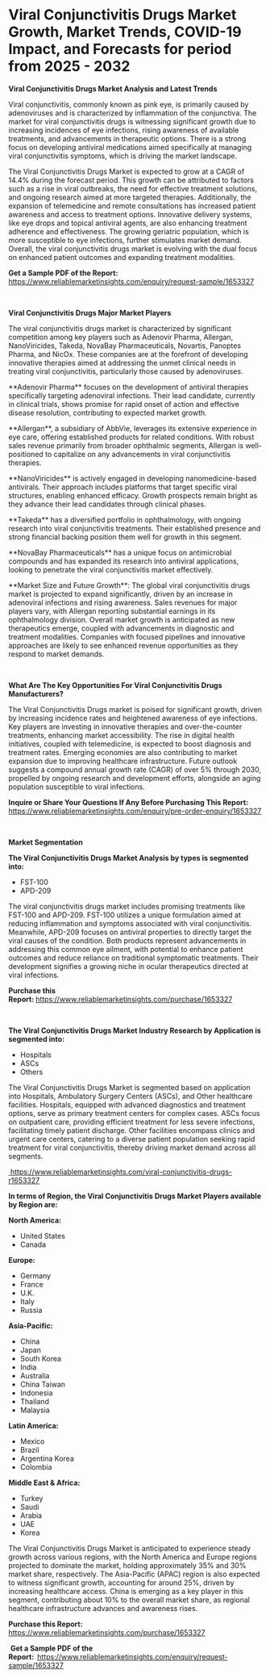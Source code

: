 <p><h1>Viral Conjunctivitis Drugs Market Growth, Market Trends, COVID-19 Impact, and Forecasts for period from 2025 - 2032</h1></p><p><strong>Viral Conjunctivitis Drugs Market Analysis and Latest Trends</strong></p>
<p><p>Viral conjunctivitis, commonly known as pink eye, is primarily caused by adenoviruses and is characterized by inflammation of the conjunctiva. The market for viral conjunctivitis drugs is witnessing significant growth due to increasing incidences of eye infections, rising awareness of available treatments, and advancements in therapeutic options. There is a strong focus on developing antiviral medications aimed specifically at managing viral conjunctivitis symptoms, which is driving the market landscape.</p><p>The Viral Conjunctivitis Drugs Market is expected to grow at a CAGR of 14.4% during the forecast period. This growth can be attributed to factors such as a rise in viral outbreaks, the need for effective treatment solutions, and ongoing research aimed at more targeted therapies. Additionally, the expansion of telemedicine and remote consultations has increased patient awareness and access to treatment options. Innovative delivery systems, like eye drops and topical antiviral agents, are also enhancing treatment adherence and effectiveness. The growing geriatric population, which is more susceptible to eye infections, further stimulates market demand. Overall, the viral conjunctivitis drugs market is evolving with the dual focus on enhanced patient outcomes and expanding treatment modalities.</p></p>
<p><strong>Get a Sample PDF of the Report:&nbsp;</strong> <a href="https://www.reliablemarketinsights.com/enquiry/request-sample/1653327?utm_campaign=3057&utm_medium=2&utm_source=Github&utm_content=ia&utm_term=18042025&utm_id=viral-conjunctivitis-drugs">https://www.reliablemarketinsights.com/enquiry/request-sample/1653327</a></p>
<p>&nbsp;</p>
<p><strong>Viral Conjunctivitis Drugs Major Market Players</strong></p>
<p><p>The viral conjunctivitis drugs market is characterized by significant competition among key players such as Adenovir Pharma, Allergan, NanoViricides, Takeda, NovaBay Pharmaceuticals, Novartis, Panoptes Pharma, and NicOx. These companies are at the forefront of developing innovative therapies aimed at addressing the unmet clinical needs in treating viral conjunctivitis, particularly those caused by adenoviruses.</p><p>**Adenovir Pharma** focuses on the development of antiviral therapies specifically targeting adenoviral infections. Their lead candidate, currently in clinical trials, shows promise for rapid onset of action and effective disease resolution, contributing to expected market growth.</p><p>**Allergan**, a subsidiary of AbbVie, leverages its extensive experience in eye care, offering established products for related conditions. With robust sales revenue primarily from broader ophthalmic segments, Allergan is well-positioned to capitalize on any advancements in viral conjunctivitis therapies.</p><p>**NanoViricides** is actively engaged in developing nanomedicine-based antivirals. Their approach includes platforms that target specific viral structures, enabling enhanced efficacy. Growth prospects remain bright as they advance their lead candidates through clinical phases.</p><p>**Takeda** has a diversified portfolio in ophthalmology, with ongoing research into viral conjunctivitis treatments. Their established presence and strong financial backing position them well for growth in this segment.</p><p>**NovaBay Pharmaceuticals** has a unique focus on antimicrobial compounds and has expanded its research into antiviral applications, looking to penetrate the viral conjunctivitis market effectively.</p><p>**Market Size and Future Growth**: The global viral conjunctivitis drugs market is projected to expand significantly, driven by an increase in adenoviral infections and rising awareness. Sales revenues for major players vary, with Allergan reporting substantial earnings in its ophthalmology division. Overall market growth is anticipated as new therapeutics emerge, coupled with advancements in diagnostic and treatment modalities. Companies with focused pipelines and innovative approaches are likely to see enhanced revenue opportunities as they respond to market demands.</p></p>
<p>&nbsp;</p>
<p><strong>What Are The Key Opportunities For Viral Conjunctivitis Drugs Manufacturers?</strong></p>
<p><p>The Viral Conjunctivitis Drugs market is poised for significant growth, driven by increasing incidence rates and heightened awareness of eye infections. Key players are investing in innovative therapies and over-the-counter treatments, enhancing market accessibility. The rise in digital health initiatives, coupled with telemedicine, is expected to boost diagnosis and treatment rates. Emerging economies are also contributing to market expansion due to improving healthcare infrastructure. Future outlook suggests a compound annual growth rate (CAGR) of over 5% through 2030, propelled by ongoing research and development efforts, alongside an aging population susceptible to viral infections.</p></p>
<p><strong>Inquire or Share Your Questions If Any Before Purchasing This Report:</strong> <a href="https://www.reliablemarketinsights.com/enquiry/pre-order-enquiry/1653327?utm_campaign=3057&utm_medium=2&utm_source=Github&utm_content=ia&utm_term=18042025&utm_id=viral-conjunctivitis-drugs">https://www.reliablemarketinsights.com/enquiry/pre-order-enquiry/1653327</a></p>
<p>&nbsp;</p>
<p><strong>Market Segmentation</strong></p>
<p><strong>The Viral Conjunctivitis Drugs Market Analysis by types is segmented into:</strong></p>
<p><ul><li>FST-100</li><li>APD-209</li></ul></p>
<p><p>The viral conjunctivitis drugs market includes promising treatments like FST-100 and APD-209. FST-100 utilizes a unique formulation aimed at reducing inflammation and symptoms associated with viral conjunctivitis. Meanwhile, APD-209 focuses on antiviral properties to directly target the viral causes of the condition. Both products represent advancements in addressing this common eye ailment, with potential to enhance patient outcomes and reduce reliance on traditional symptomatic treatments. Their development signifies a growing niche in ocular therapeutics directed at viral infections.</p></p>
<p><strong>Purchase this Report:&nbsp;</strong><a href="https://www.reliablemarketinsights.com/purchase/1653327?utm_campaign=3057&utm_medium=2&utm_source=Github&utm_content=ia&utm_term=18042025&utm_id=viral-conjunctivitis-drugs">https://www.reliablemarketinsights.com/purchase/1653327</a></p>
<p>&nbsp;</p>
<p><strong>The Viral Conjunctivitis Drugs Market Industry Research by Application is segmented into:</strong></p>
<p><ul><li>Hospitals</li><li>ASCs</li><li>Others</li></ul></p>
<p><p>The Viral Conjunctivitis Drugs Market is segmented based on application into Hospitals, Ambulatory Surgery Centers (ASCs), and Other healthcare facilities. Hospitals, equipped with advanced diagnostics and treatment options, serve as primary treatment centers for complex cases. ASCs focus on outpatient care, providing efficient treatment for less severe infections, facilitating timely patient discharge. Other facilities encompass clinics and urgent care centers, catering to a diverse patient population seeking rapid treatment for viral conjunctivitis, thereby driving market demand across all segments.</p></p>
<p><a href="https://www.reliablemarketinsights.com/viral-conjunctivitis-drugs-r1653327?utm_campaign=3057&utm_medium=2&utm_source=Github&utm_content=ia&utm_term=18042025&utm_id=viral-conjunctivitis-drugs">&nbsp;https://www.reliablemarketinsights.com/viral-conjunctivitis-drugs-r1653327</a></p>
<p><strong>In terms of Region, the Viral Conjunctivitis Drugs Market Players available by Region are:</strong></p>
<p>
    <p> <strong> North America: </strong>
        <ul>
            <li>United States</li>
            <li>Canada</li>
        </ul>
        </p> 
    <p> <strong> Europe: </strong>
        <ul>
            <li>Germany</li>
            <li>France</li>
            <li>U.K.</li>
            <li>Italy</li>
            <li>Russia</li>
        </ul>
        </p> 
    <p> <strong> Asia-Pacific: </strong>
        <ul>
            <li>China</li>
            <li>Japan</li>
            <li>South Korea</li>
            <li>India</li>
            <li>Australia</li>
            <li>China Taiwan</li>
            <li>Indonesia</li>
            <li>Thailand</li>
            <li>Malaysia</li>
        </ul>
        </p> 
    <p> <strong> Latin America: </strong>
        <ul>
            <li>Mexico</li>
            <li>Brazil</li>
            <li>Argentina Korea</li>
            <li>Colombia</li>
        </ul>
        </p> 
    <p> <strong> Middle East & Africa: </strong>
        <ul>
            <li>Turkey</li>
            <li>Saudi</li>
            <li>Arabia</li>
            <li>UAE</li>
            <li>Korea</li>
        </ul>
    </p>
    </p>
<p><p>The Viral Conjunctivitis Drugs Market is anticipated to experience steady growth across various regions, with the North America and Europe regions projected to dominate the market, holding approximately 35% and 30% market share, respectively. The Asia-Pacific (APAC) region is also expected to witness significant growth, accounting for around 25%, driven by increasing healthcare access. China is emerging as a key player in this segment, contributing about 10% to the overall market share, as regional healthcare infrastructure advances and awareness rises.</p></p>
<p><strong>Purchase this Report: </strong><a href="https://www.reliablemarketinsights.com/purchase/1653327?utm_campaign=3057&utm_medium=2&utm_source=Github&utm_content=ia&utm_term=18042025&utm_id=viral-conjunctivitis-drugs">https://www.reliablemarketinsights.com/purchase/1653327</a></p>
<p>&nbsp;<strong>Get a Sample PDF of the Report:&nbsp;&nbsp;</strong><a href="https://www.reliablemarketinsights.com/enquiry/request-sample/1653327?utm_campaign=3057&utm_medium=2&utm_source=Github&utm_content=ia&utm_term=18042025&utm_id=viral-conjunctivitis-drugs">https://www.reliablemarketinsights.com/enquiry/request-sample/1653327</a></p>
<p><strong></strong></p>
<p><p></p><p></p><p></p></p>